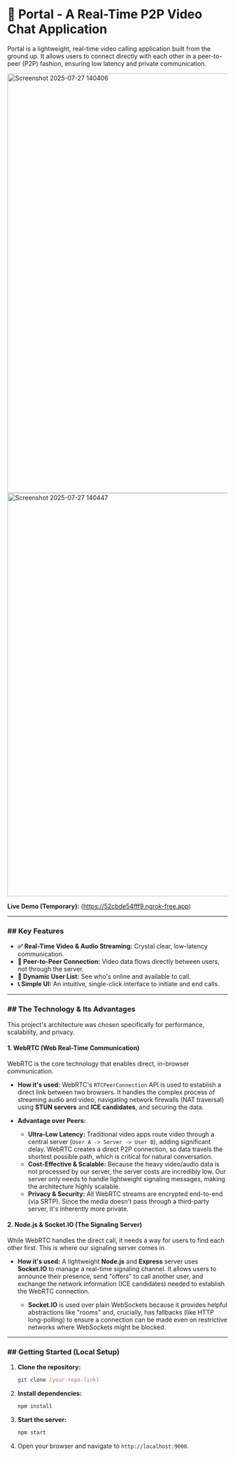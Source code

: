 # 🚀 Portal - A Real-Time P2P Video Chat Application

Portal is a lightweight, real-time video calling application built from the ground up. It allows users to connect directly with each other in a peer-to-peer (P2P) fashion, ensuring low latency and private communication.

<img width="1915" height="957" alt="Screenshot 2025-07-27 140406" src="https://github.com/user-attachments/assets/a76d77e3-32e4-4a69-b4ba-db1d9e60ea79" />
<img width="1919" height="920" alt="Screenshot 2025-07-27 140447" src="https://github.com/user-attachments/assets/7c699028-b65d-471c-a028-d787e7cad0e1" />



**Live Demo (Temporary):** (https://52cbde54fff9.ngrok-free.app)

---

### ## Key Features

- **✅ Real-Time Video & Audio Streaming:** Crystal clear, low-latency communication.
- **🔗 Peer-to-Peer Connection:** Video data flows directly between users, not through the server.
- **👤 Dynamic User List:** See who's online and available to call.
- **📞 Simple UI:** An intuitive, single-click interface to initiate and end calls.

---

### ## The Technology & Its Advantages

This project's architecture was chosen specifically for performance, scalability, and privacy.

#### **1. WebRTC (Web Real-Time Communication)**
WebRTC is the core technology that enables direct, in-browser communication.

* **How it's used:** WebRTC's `RTCPeerConnection` API is used to establish a direct link between two browsers. It handles the complex process of streaming audio and video, navigating network firewalls (NAT traversal) using **STUN servers** and **ICE candidates**, and securing the data.

* **Advantage over Peers:**
    * **Ultra-Low Latency:** Traditional video apps route video through a central server (`User A -> Server -> User B`), adding significant delay. WebRTC creates a direct P2P connection, so data travels the shortest possible path, which is critical for natural conversation.
    * **Cost-Effective & Scalable:** Because the heavy video/audio data is not processed by our server, the server costs are incredibly low. Our server only needs to handle lightweight signaling messages, making the architecture highly scalable.
    * **Privacy & Security:** All WebRTC streams are encrypted end-to-end (via SRTP). Since the media doesn't pass through a third-party server, it's inherently more private.

#### **2. Node.js & Socket.IO (The Signaling Server)**
While WebRTC handles the direct call, it needs a way for users to find each other first. This is where our signaling server comes in.

* **How it's used:** A lightweight **Node.js** and **Express** server uses **Socket.IO** to manage a real-time signaling channel. It allows users to announce their presence, send "offers" to call another user, and exchange the network information (ICE candidates) needed to establish the WebRTC connection.

    * **Socket.IO** is used over plain WebSockets because it provides helpful abstractions like "rooms" and, crucially, has fallbacks (like HTTP long-polling) to ensure a connection can be made even on restrictive networks where WebSockets might be blocked.

---

### ## Getting Started (Local Setup)

1.  **Clone the repository:**
    ```bash
    git clone [your-repo-link]
    ```
2.  **Install dependencies:**
    ```bash
    npm install
    ```
3.  **Start the server:**
    ```bash
    npm start
    ```
4.  Open your browser and navigate to `http://localhost:9000`.
